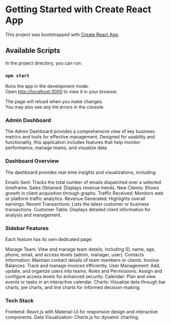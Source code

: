 # Getting Started with Create React App

This project was bootstrapped with [Create React App](https://github.com/facebook/create-react-app).

## Available Scripts

In the project directory, you can run:

### `npm start`

Runs the app in the development mode.\
Open [http://localhost:3000](http://localhost:3000) to view it in your browser.

The page will reload when you make changes.\
You may also see any lint errors in the console.

### Admin Dashboard

The Admin Dashboard provides a comprehensive view of key business metrics and tools for effective management. Designed for usability and functionality, this application includes features that help monitor performance, manage teams, and visualize data.

### Dashboard Overview
The dashboard provides real-time insights and visualizations, including:

Emails Sent: Tracks the total number of emails dispatched over a selected timeframe.
Sales Obtained: Displays revenue trends.
New Clients: Shows growth in client acquisition through graphs.
Traffic Received: Monitors web or platform traffic analytics.
Revenue Generated: Highlights overall earnings.
Recent Transactions: Lists the latest customer or business transactions.
Customer Table: Displays detailed client information for analysis and management.

### Sidebar Features
Each feature has its own dedicated page:

Manage Team: View and manage team details, including ID, name, age, phone, email, and access levels (admin, manager, user).
Contacts Information: Maintain contact details of team members or clients.
Invoice Balances: Track and manage invoices efficiently.
User Management: Add, update, and organize users into teams.
Roles and Permissions: Assign and configure access levels for enhanced security.
Calendar: Plan and view events or tasks in an interactive calendar.
Charts: Visualize data through bar charts, pie charts, and line charts for informed decision-making.

### Tech Stack
Frontend: React.js with Material-UI for responsive design and interactive components.
Data Visualization: Charts.js for dynamic charting.







